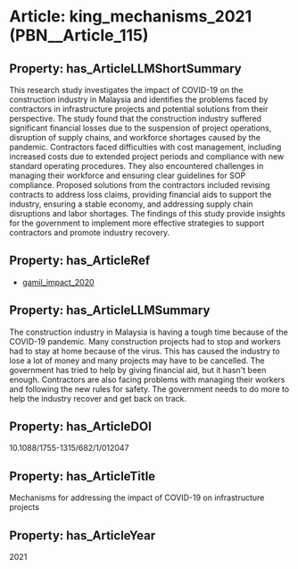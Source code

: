 # Article: __king_mechanisms_2021__ (PBN__Article_115)

## Property: has_ArticleLLMShortSummary

This research study investigates the impact of COVID-19 on the construction industry in Malaysia and identifies the problems faced by contractors in infrastructure projects and potential solutions from their perspective. The study found that the construction industry suffered significant financial losses due to the suspension of project operations, disruption of supply chains, and workforce shortages caused by the pandemic. Contractors faced difficulties with cost management, including increased costs due to extended project periods and compliance with new standard operating procedures. They also encountered challenges in managing their workforce and ensuring clear guidelines for SOP compliance. Proposed solutions from the contractors included revising contracts to address loss claims, providing financial aids to support the industry, ensuring a stable economy, and addressing supply chain disruptions and labor shortages. The findings of this study provide insights for the government to implement more effective strategies to support contractors and promote industry recovery.

## Property: has_ArticleRef

* [gamil_impact_2020](../Article/PBN__Article_168)

## Property: has_ArticleLLMSummary

The construction industry in Malaysia is having a tough time because of the COVID-19 pandemic. Many construction projects had to stop and workers had to stay at home because of the virus. This has caused the industry to lose a lot of money and many projects may have to be cancelled. The government has tried to help by giving financial aid, but it hasn't been enough. Contractors are also facing problems with managing their workers and following the new rules for safety. The government needs to do more to help the industry recover and get back on track.

## Property: has_ArticleDOI

10.1088/1755-1315/682/1/012047

## Property: has_ArticleTitle

Mechanisms for addressing the impact of COVID-19 on infrastructure projects

## Property: has_ArticleYear

2021

